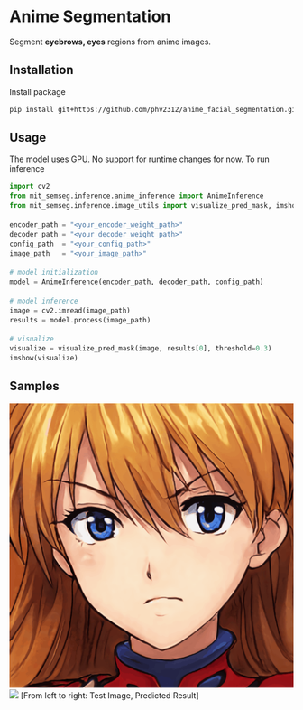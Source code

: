 # Anime Segmentation
Segment **eyebrows, eyes** regions from anime images. 

## Installation
Install package
```bash
pip install git+https://github.com/phv2312/anime_facial_segmentation.git
```

## Usage
The model uses GPU. No support for runtime changes for now. To run inference
```python
import cv2
from mit_semseg.inference.anime_inference import AnimeInference
from mit_semseg.inference.image_utils import visualize_pred_mask, imshow

encoder_path = "<your_encoder_weight_path>"
decoder_path = "<your_decoder_weight_path>"
config_path  = "<your_config_path>"
image_path   = "<your_image_path>"

# model initialization
model = AnimeInference(encoder_path, decoder_path, config_path)

# model inference
image = cv2.imread(image_path)
results = model.process(image_path)

# visualize
visualize = visualize_pred_mask(image, results[0], threshold=0.3)
imshow(visualize)
```

## Samples
<img src="samples/sample.png" width="900"/>
<img src="samples/expected_output.png" width="900"/>
[From left to right: Test Image, Predicted Result]
